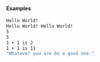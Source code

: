 





#### Examples

```bash
Hello World!
Hello World! Hello World!
5
5
1 + 1 is 2
1 + 1 is 11
"Whatever you are be a good one."
```

